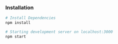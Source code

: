 ### Installation

```bash
# Install Dependencies
npm install

# Starting development server on localhost:3000
npm start
```